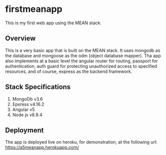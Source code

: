 # firstmeanapp
This is my first web app using the MEAN stack.

## Overview

This is a very basic app that is built on the MEAN stack. 
It uses mongodb as the database and mongoose as the odm (object database mapper). 
Tha app also implements at a basic level the angular router for routing, passport for
authentication, auth guard for protecting unauthorized access to specified resources, and of course, 
express as the backend framework.

## Stack Specifications

1. MongoDb v3.6
2. Epxress v4.16.2
3. Angular v5
4. Node js v8.9.4

## Deployment

The app is deployed live on heroku, for demonstration, at the following url: https://a5meanapp.herokuapp.com/





